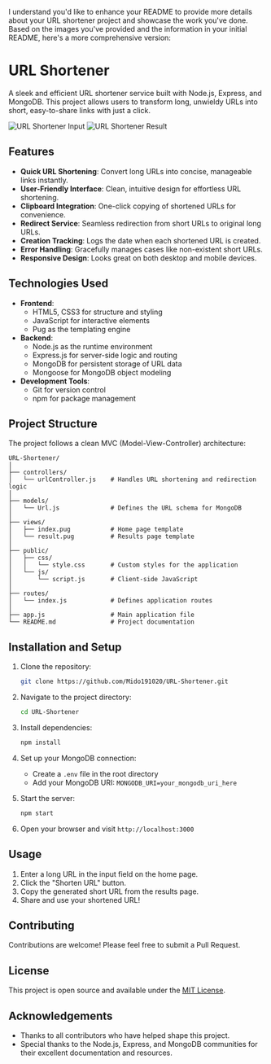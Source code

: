I understand you'd like to enhance your README to provide more details about your URL shortener project and showcase the work you've done. Based on the images you've provided and the information in your initial README, here's a more comprehensive version:

# URL Shortener

A sleek and efficient URL shortener service built with Node.js, Express, and MongoDB. This project allows users to transform long, unwieldy URLs into short, easy-to-share links with just a click.

![URL Shortener Input](https://example.com/path/to/image1.jpg)
![URL Shortener Result](https://example.com/path/to/image2.jpg)

## Features

- **Quick URL Shortening**: Convert long URLs into concise, manageable links instantly.
- **User-Friendly Interface**: Clean, intuitive design for effortless URL shortening.
- **Clipboard Integration**: One-click copying of shortened URLs for convenience.
- **Redirect Service**: Seamless redirection from short URLs to original long URLs.
- **Creation Tracking**: Logs the date when each shortened URL is created.
- **Error Handling**: Gracefully manages cases like non-existent short URLs.
- **Responsive Design**: Looks great on both desktop and mobile devices.

## Technologies Used

- **Frontend**:
  - HTML5, CSS3 for structure and styling
  - JavaScript for interactive elements
  - Pug as the templating engine
- **Backend**:
  - Node.js as the runtime environment
  - Express.js for server-side logic and routing
  - MongoDB for persistent storage of URL data
  - Mongoose for MongoDB object modeling
- **Development Tools**:
  - Git for version control
  - npm for package management

## Project Structure

The project follows a clean MVC (Model-View-Controller) architecture:

```
URL-Shortener/
│
├── controllers/
│   └── urlController.js    # Handles URL shortening and redirection logic
│
├── models/
│   └── Url.js              # Defines the URL schema for MongoDB
│
├── views/
│   ├── index.pug           # Home page template
│   └── result.pug          # Results page template
│
├── public/
│   ├── css/
│   │   └── style.css       # Custom styles for the application
│   └── js/
│       └── script.js       # Client-side JavaScript
│
├── routes/
│   └── index.js            # Defines application routes
│
├── app.js                  # Main application file
└── README.md               # Project documentation
```

## Installation and Setup

1. Clone the repository:
   ```bash
   git clone https://github.com/Mido191020/URL-Shortener.git
   ```

2. Navigate to the project directory:
   ```bash
   cd URL-Shortener
   ```

3. Install dependencies:
   ```bash
   npm install
   ```

4. Set up your MongoDB connection:
   - Create a `.env` file in the root directory
   - Add your MongoDB URI: `MONGODB_URI=your_mongodb_uri_here`

5. Start the server:
   ```bash
   npm start
   ```

6. Open your browser and visit `http://localhost:3000`

## Usage

1. Enter a long URL in the input field on the home page.
2. Click the "Shorten URL" button.
3. Copy the generated short URL from the results page.
4. Share and use your shortened URL!

## Contributing

Contributions are welcome! Please feel free to submit a Pull Request.

## License

This project is open source and available under the [MIT License](LICENSE).

## Acknowledgements

- Thanks to all contributors who have helped shape this project.
- Special thanks to the Node.js, Express, and MongoDB communities for their excellent documentation and resources.

